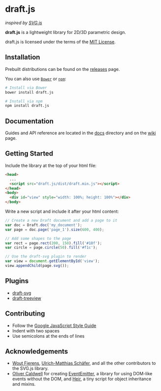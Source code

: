# draft.js
_inspired by [SVG.js](https://github.com/wout/svg.js)_

**draft.js** is a lightweight library for 2D/3D parametric design.

draft.js is licensed under the terms of the [MIT License](https://opensource.org/licenses/MIT).

## Installation

Prebuilt distributions can be found on the [releases](https://github.com/D1SC0tech/draft.js/releases) page.

You can also use [`Bower`](http://bower.io/) or [`npm`](https://www.npmjs.com/package/draft.js):

```sh
# Install via Bower
bower install draft.js

# Install via npm
npm install draft.js
```

## Documentation

Guides and API reference are located in the [docs](https://github.com/D1SC0tech/draft.js/tree/master/docs) directory and on the [wiki](https://github.com/D1SC0tech/draft.js/wiki) page.

## Getting Started

Include the library at the top of your html file:

```html
<head>
  ...
  <script src="draft.js/dist/draft.min.js"></script>
</head>
<body>
  <div id="view" style="width: 100%; height: 100%"></div>
</body>
```

Write a new script and include it after your html content:

```javascript
// Create a new Draft document and add a page to it
var doc = Draft.doc('my_document');
var page = doc.page('page_1').size(600, 400);

// Add some shapes to the page
var rect = page.rect(200, 150).fill('#18f');
var circle = page.circle(50).fill('#f1c');

// Use the draft-svg plugin to render
var view = document.getElementById('view');
view.appendChild(page.svg());
```

## Plugins

- [draft-svg](https://github.com/D1SC0tech/draft-svg)
- [draft-treeview](https://github.com/D1SC0tech/draft-treeview)

## Contributing

- Follow the [Google JavaScript Style Guide](https://google.github.io/styleguide/javascriptguide.xml)
- Indent with two spaces
- Use semicolons at the ends of lines

## Acknowledgements

- [Wout Fierens](https://github.com/wout), [Ulrich-Matthias Schäfer](https://github.com/Fuzzyma), and all the other contributors to the SVG.js library.
- [Oliver Caldwell](https://github.com/Olical) for creating [EventEmitter](https://github.com/Olical/EventEmitter), a library for using DOM-like events without the DOM, and [Heir](https://github.com/Olical/Heir), a tiny script for object inheritance and mixins.
